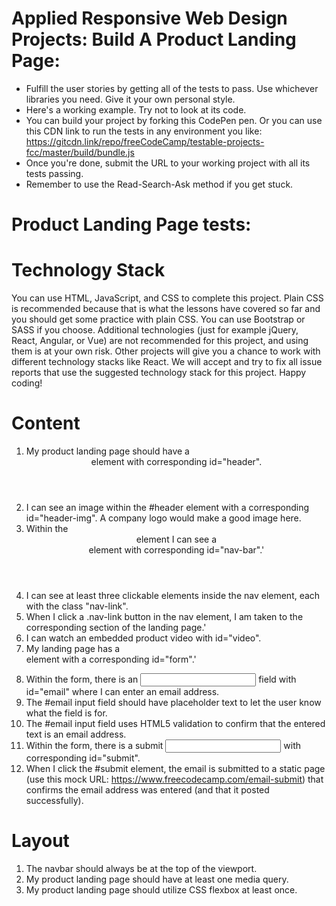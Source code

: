 # Applied Responsive Web Design Projects: Build A Product Landing Page:

- Fulfill the user stories by getting all of the tests to pass. Use whichever libraries you need. Give it your own personal style.
- Here's a working example. Try not to look at its code.
- You can build your project by forking this CodePen pen. Or you can use this CDN link to run the tests in any environment you like: https://gitcdn.link/repo/freeCodeCamp/testable-projects-fcc/master/build/bundle.js
- Once you're done, submit the URL to your working project with all its tests passing.
- Remember to use the Read-Search-Ask method if you get stuck.


# Product Landing Page tests:
 
# Technology Stack
You can use HTML, JavaScript, and CSS to complete this project. Plain CSS is recommended because that is what the lessons have covered so far and you should get some practice with plain CSS. You can use Bootstrap or SASS if you choose. Additional technologies (just for example jQuery, React, Angular, or Vue) are not recommended for this project, and using them is at your own risk. Other projects will give you a chance to work with different technology stacks like React. We will accept and try to fix all issue reports that use the suggested technology stack for this project. Happy coding!
 
# Content
 1. My product landing page should have a <header> element with corresponding id="header".
 2. I can see an image within the #header element with a corresponding id="header-img". A company logo would make a good image here.
 3. Within the <header> element I can see a <nav> element with corresponding id="nav-bar".'
 4. I can see at least three clickable elements inside the nav element, each with the class "nav-link".
 5. When I click a .nav-link button in the nav element, I am taken to the corresponding section of the landing page.'
 6. I can watch an embedded product video with id="video".
 7. My landing page has a <form> element with a corresponding id="form".'
 8. Within the form, there is an <input> field with id="email" where I can enter an email address.
 9. The #email input field should have placeholder text to let the user know what the field is for.
 10. The #email input field uses HTML5 validation to confirm that the entered text is an email address.
 11. Within the form, there is a submit <input> with corresponding id="submit".
 12. When I click the #submit element, the email is submitted to a static page (use this mock URL: https://www.freecodecamp.com/email-submit) that confirms the email address was entered (and that it posted successfully).
 
# Layout
 1. The navbar should always be at the top of the viewport.
 2. My product landing page should have at least one media query.
 3. My product landing page should utilize CSS flexbox at least once. 
